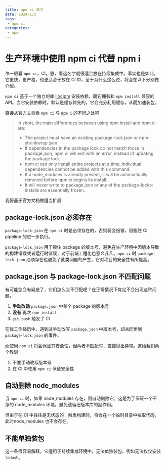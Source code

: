 ```yaml
---
title: npm ci 命令
date: 2024/1/3
tags:
 - npm ci
categories:
 - npm
---
```


# 生产环境中使用 npm ci 代替 npm i

乍一眼看 `npm ci`，CI，恩，看这名字就很适合放在持续集成中。事实也是如此，它更快，更严格，也更适合于放在 CI 中，至于为什么这么说，将会在以下分别做介绍。

`npm ci` 基于一个独立的库 [libcipm](https://github.com/npm/libcipm) 安装依赖，而它拥有和 `npm install` 兼容的 API。当它安装依赖时，默认是缓存优先的，它会充分利用缓存，从而加速装包。


直接从官方文档看 `npm ci` 与 `npm i` 的不同之处吧

> In short, the main differences between using npm install and npm ci are:
> 
> + The project must have an existing package-lock.json or npm-shrinkwrap.json.
> + If dependencies in the package lock do not match those in package.json, npm ci will exit with an error, instead of updating the package lock.
> + npm ci can only install entire projects at a time: individual dependencies cannot be added with this command.
> + If a node_modules is already present, it will be automatically removed before npm ci begins its install.
> + It will never write to package.json or any of the package-locks: installs are essentially frozen.

我将基于官方文档做适当扩展

## package-lock.json 必须存在

`package-lock.json` 在 `npm ci` 时是必须存在的，否则将会报错，阻塞住 CI pipeline 的进一步执行。

`package-lock.json` 用于锁住 package 的版本号，避免在生产环境中因版本导致的构建错误或者运行时错误，对于前端工程化也意义非凡。`npm ci` 时 `package-lock.json` 必须存在也避免了此类问题的产生，它对项目的安全性有所提高。

## package.json 与 package-lock.json 不匹配问题

有可能您会有疑惑了，它们怎么会不匹配呢？在正常情况下肯定不会出现这种问题。

1. **手动改动** `package.json` 中某个 package 的版本号
1. **没有** 再次 `npm install`
1. `git push` 触发了 CI

在我工作经历中，遇到过手动改写 `package.json` 中版本号，却未同步到 `package-lock.json` 的事件。

而使用 `npm ci` 将会保证其安全性，但两者不匹配时，直接抛出异常。这给我们两个教训

1. 不要手动改写版本号
1. 在 CI 中使用 `npm ci` 保证安全性

## 自动删除 node_modules

当 `npm ci` 时，如果 node_modules 存在，则自动删除它，这是为了保证一个干净的 node_modules 环境，避免遗留旧版本库的副作用。

但由于在 CI 中往往是无状态的：触发构建时，将会在一个临时目录中拉取代码，此时node_modules 也不会存在。

## 不能单独装包

这一条很容易解释，它适用于持续集成环境中，无法单独装包，例如无法仅仅安装 `lodash`。